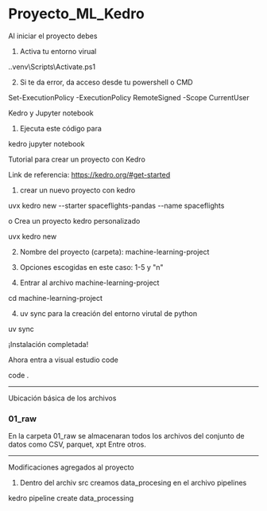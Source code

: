 # Proyecto_ML_Kedro
Al iniciar el proyecto debes

1. Activa tu entorno virual 

.\.venv\Scripts\Activate.ps1 

2. Si te da error, da acceso desde tu powershell o CMD

Set-ExecutionPolicy -ExecutionPolicy RemoteSigned -Scope CurrentUser


Kedro y Jupyter notebook 

1. Ejecuta este código para 

kedro jupyter notebook

Tutorial para crear un proyecto con Kedro 

Link de referencia: https://kedro.org/#get-started

 1. crear un nuevo proyecto con kedro

uvx kedro new --starter spaceflights-pandas --name spaceflights

o Crea un proyecto kedro personalizado

 uvx kedro new 

2. Nombre del proyecto (carpeta): machine-learning-project

3. Opciones escogidas en este caso: 1-5 y "n"

4. Entrar al archivo machine-learning-project

cd machine-learning-project

4. uv sync para la creación del entorno virutal de python

uv sync

¡Instalación completada!

Ahora entra a visual estudio code 

code . 

-------------------------

Ubicación básica de los archivos

### 01_raw 

En la carpeta 01_raw se almacenaran todos los archivos del conjunto de datos como CSV, parquet, xpt Entre otros.


----------------------

Modificaciones agregados al proyecto

1. Dentro del archiv src creamos data_procesing en el archivo pipelines

kedro pipeline create data_processing


